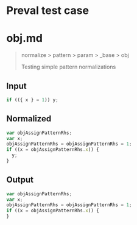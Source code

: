 # Preval test case

# obj.md

> normalize > pattern > param > _base > obj
>
> Testing simple pattern normalizations

## Input

`````js filename=intro
if (({ x } = 1)) y;
`````

## Normalized

`````js filename=intro
var objAssignPatternRhs;
var x;
objAssignPatternRhs = objAssignPatternRhs = 1;
if ((x = objAssignPatternRhs.x)) {
  y;
}
`````

## Output

`````js filename=intro
var objAssignPatternRhs;
var x;
objAssignPatternRhs = objAssignPatternRhs = 1;
if ((x = objAssignPatternRhs.x)) {
}
`````
